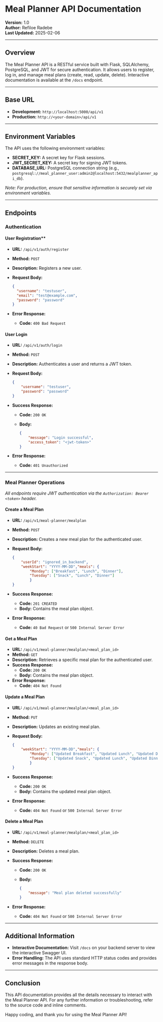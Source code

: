 
# Meal Planner API Documentation

**Version:** 1.0  
**Author:** Refiloe Radebe  
**Last Updated:** 2025-02-06

---

## Overview

The Meal Planner API is a RESTful service built with Flask, SQLAlchemy, PostgreSQL, and JWT for secure authentication. It allows users to register, log in, and manage meal plans (create, read, update, delete). Interactive documentation is available at the `/docs` endpoint.

---

## Base URL

- **Development:** `http://localhost:5000/api/v1`
- **Production:** `http://<your-domain>/api/v1`

---

## Environment Variables

The API uses the following environment variables:

- **SECRET_KEY:** A secret key for Flask sessions.
- **JWT_SECRET_KEY:** A secret key for signing JWT tokens.
- **DATABASE_URL:** PostgreSQL connection string (e.g., `postgresql://meal_planner_user:admin2@localhost:5432/mealplanner_api_db`).

*Note: For production, ensure that sensitive information is securely set via environment variables.*

---

## Endpoints

### Authentication

#### User Registration**

- **URL:** `/api/v1/auth/register`
- **Method:** `POST`
- **Description:** Registers a new user.
- **Request Body:**

  ```json
  {
    "username": "testuser",
    "email": "test@example.com",
    "password": "password"
  }
   ```

- **Error Response:**
  - **Code:** `400 Bad Request`

#### User Login

- **URL:** `/api/v1/auth/login`
- **Method:** `POST`
- **Description:** Authenticates a user and returns a JWT token.
- **Request Body:**

    ```json
    {
        "username": "testuser",
        "password": "password"
    }
    ```

- **Success Response:**
  - **Code:** `200 OK`
  - **Body:**

    ```json
    {
        "message": "Login successful",
        "access_token": "<jwt-token>"
    }
    ```

- **Error Response:**
  - **Code:** `401 Unauthorized`

---

### Meal Planner Operations

*All endpoints require JWT authentication via the `Authorization: Bearer <token>` header.*

#### Create a Meal Plan

- **URL:** `/api/v1/meal-planner/mealplan`
- **Method:** `POST`
- **Description:** Creates a new meal plan for the authenticated user.
- **Request Body:**

    ```json
    {
        "userId": "ignored_in_backend",
        "weekStart": "YYYY-MM-DD","meals": {
            "Monday": ["Breakfast", "Lunch", "Dinner"],
            "Tuesday": ["Snack", "Lunch", "Dinner"]
            }
    }
    ```

- **Success Response:**
  - **Code:** `201 CREATED`
  - **Body:** Contains the meal plan object.
- **Error Response:**
  - **Code:** `40 Bad Request` or `500 Internal Server Error`

#### Get a Meal Plan

- **URL:** `/api/v1/meal-planner/mealplan/<meal_plan_id>`
- **Method:** `GET`
- **Description:** Retrieves a specific meal plan for the authenticated user.
- **Success Response:**
  - **Code:** `200 OK`
  - **Body:** Contains the meal plan object.
- **Error Response:**
  - **Code:** `404 Not Found`

#### Update a Meal Plan

- **URL:** `/api/v1/meal-planner/mealplan/<meal_plan_id>`
- **Method:** `PUT`
- **Description:** Updates an existing meal plan.
- **Request Body:**

    ```json
    {
        "weekStart": "YYYY-MM-DD","meals": {
            "Monday": ["Updated Breakfast", "Updated Lunch", "Updated Dinner"],
            "Tuesday": ["Updated Snack", "Updated Lunch", "Updated Dinner"]
            }
    }
    ```

- **Success Response:**
  - **Code:** `200 OK`
  - **Body:** Contains the updated meal plan object.
- **Error Response:**
  - **Code:** `404 Not Found` or `500 Internal Server Error`

#### Delete a Meal Plan

- **URL:** `/api/v1/meal-planner/mealplan/<meal_plan_id>`
- **Method:** `DELETE`
- **Description:** Deletes a meal plan.
- **Success Response:**
  - **Code:** `200 OK`
  - **Body:**

    ```json
    {
        "message": "Meal plan deleted successfully"
    }
    ```

- **Error Response:**
  - **Code:** `404 Not Found` or `500 Internal Server Error`

---

## Additional Information

- **Interactive Documentation:**
Visit `/docs` on your backend server to view the interactive Swagger UI.
- **Error Handling:**
The API uses standard HTTP status codes and provides error messages in the response body.

---

## Conclusion

This API documentation provides all the details necessary to interact with the Meal Planner API. For any further information or troubleshooting, refer to the source code and inline comments.

Happy coding, and thank you for using the Meal Planner API!
